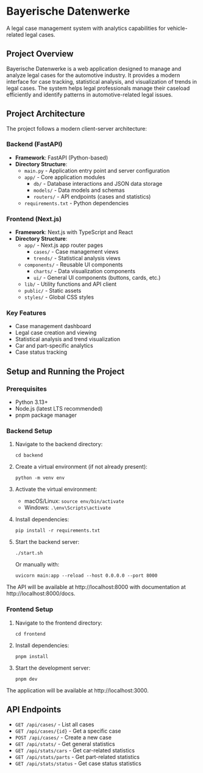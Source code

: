 # Bayerische Datenwerke

A legal case management system with analytics capabilities for vehicle-related legal cases.

## Project Overview

Bayerische Datenwerke is a web application designed to manage and analyze legal cases for the automotive industry. It provides a modern interface for case tracking, statistical analysis, and visualization of trends in legal cases. The system helps legal professionals manage their caseload efficiently and identify patterns in automotive-related legal issues.

## Project Architecture

The project follows a modern client-server architecture:

### Backend (FastAPI)

-   **Framework**: FastAPI (Python-based)
-   **Directory Structure**:
    -   `main.py` - Application entry point and server configuration
    -   `app/` - Core application modules
        -   `db/` - Database interactions and JSON data storage
        -   `models/` - Data models and schemas
        -   `routers/` - API endpoints (cases and statistics)
    -   `requirements.txt` - Python dependencies

### Frontend (Next.js)

-   **Framework**: Next.js with TypeScript and React
-   **Directory Structure**:
    -   `app/` - Next.js app router pages
        -   `cases/` - Case management views
        -   `trends/` - Statistical analysis views
    -   `components/` - Reusable UI components
        -   `charts/` - Data visualization components
        -   `ui/` - General UI components (buttons, cards, etc.)
    -   `lib/` - Utility functions and API client
    -   `public/` - Static assets
    -   `styles/` - Global CSS styles

### Key Features

-   Case management dashboard
-   Legal case creation and viewing
-   Statistical analysis and trend visualization
-   Car and part-specific analytics
-   Case status tracking

## Setup and Running the Project

### Prerequisites

-   Python 3.13+
-   Node.js (latest LTS recommended)
-   pnpm package manager

### Backend Setup

1. Navigate to the backend directory:

    ```
    cd backend
    ```

2. Create a virtual environment (if not already present):

    ```
    python -m venv env
    ```

3. Activate the virtual environment:

    - macOS/Linux: `source env/bin/activate`
    - Windows: `.\env\Scripts\activate`

4. Install dependencies:

    ```
    pip install -r requirements.txt
    ```

5. Start the backend server:
    ```
    ./start.sh
    ```
    Or manually with:
    ```
    uvicorn main:app --reload --host 0.0.0.0 --port 8000
    ```

The API will be available at http://localhost:8000 with documentation at http://localhost:8000/docs.

### Frontend Setup

1. Navigate to the frontend directory:

    ```
    cd frontend
    ```

2. Install dependencies:

    ```
    pnpm install
    ```

3. Start the development server:
    ```
    pnpm dev
    ```

The application will be available at http://localhost:3000.

## API Endpoints

-   `GET /api/cases/` - List all cases
-   `GET /api/cases/{id}` - Get a specific case
-   `POST /api/cases/` - Create a new case
-   `GET /api/stats/` - Get general statistics
-   `GET /api/stats/cars` - Get car-related statistics
-   `GET /api/stats/parts` - Get part-related statistics
-   `GET /api/stats/status` - Get case status statistics
